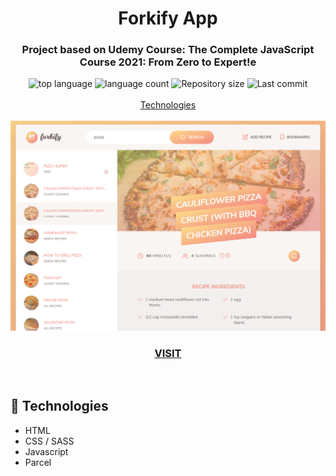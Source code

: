 <h1 align="center">
  Forkify App
</h1>

<h3 align="center">
<strong>Project based on Udemy Course: The Complete JavaScript Course 2021: From Zero to Expert!e</strong>
</h3>

<p align="center">

  <img alt="top language" src="https://img.shields.io/github/languages/top/rafashiga//u-forkify?style=flat-square">
  <img alt="language count" src="https://img.shields.io/github/languages/count/rafashiga//u-forkify?style=flat-square">
  <img alt="Repository size" src="https://img.shields.io/github/repo-size/rafashiga//u-forkify?style=flat-square">
  <img alt="Last commit" src="https://img.shields.io/github/last-commit/rafashiga//u-forkify?style=flat-square">
  <br>
  <br>
  <a href="#space_invader-technologies">Technologies</a>
  <br>
  <br>
  <img src="./src/img/website.png">
  <br>
  <a href="https://shiga-forkify.netlify.app/" target="_blank">
    <h3 align="center"><b>VISIT</b></h3>
  </a>
  <br>
</p>

## :space_invader: Technologies

- HTML
- CSS / SASS
- Javascript
- Parcel
